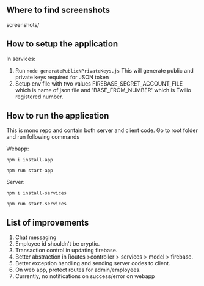 ## Where to find screenshots
screenshots/

## How to setup the application

In services:

1. Run `node generatePublicNPrivateKeys.js` This will generate public and private keys required for JSON token
2. Setup env file with two values FIREBASE_SECRET_ACCOUNT_FILE which is name of json file and 'BASE_FROM_NUMBER' which is Twilio registered number.




## How to run the application

This is mono repo and contain both server and client code. Go to root folder and run following commands

Webapp:

`npm i install-app`

`npm run start-app`

Server: 

`npm i install-services`

`npm run start-services`


## List of improvements
1. Chat messaging
2. Employee id shouldn't be cryptic.
3. Transaction control in updating firebase.
4. Better abstraction in Routes >controller > services > model > firebase.
5. Better exception handling and sending server codes to client.
6. On web app, protect routes for admin/employees.
7. Currently, no notifications on success/error on webapp